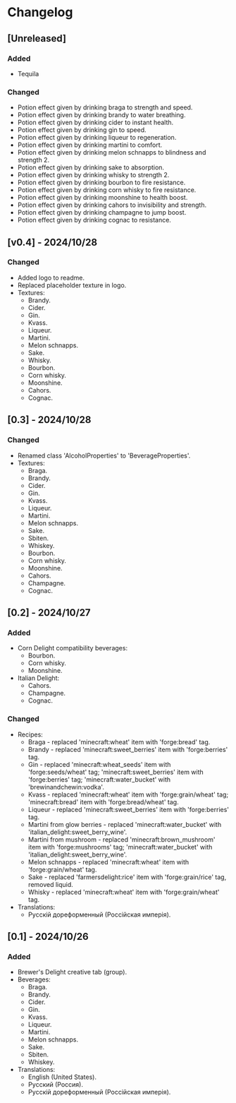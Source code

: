# Changelog

## [Unreleased]

### Added

- Tequila

### Changed

- Potion effect given by drinking braga to strength and speed.
- Potion effect given by drinking brandy to water breathing.
- Potion effect given by drinking cider to instant health.
- Potion effect given by drinking gin to speed.
- Potion effect given by drinking liqueur to regeneration.
- Potion effect given by drinking martini to comfort.
- Potion effect given by drinking melon schnapps to blindness and strength 2.
- Potion effect given by drinking sake to absorption.
- Potion effect given by drinking whisky to strength 2.
- Potion effect given by drinking bourbon to fire resistance.
- Potion effect given by drinking corn whisky to fire resistance.
- Potion effect given by drinking moonshine to health boost.
- Potion effect given by drinking cahors to invisibility and strength.
- Potion effect given by drinking champagne to jump boost.
- Potion effect given by drinking cognac to resistance.

## [v0.4] - 2024/10/28

### Changed

- Added logo to readme.
- Replaced placeholder texture in logo.
- Textures:
  - Brandy.
  - Cider.
  - Gin.
  - Kvass.
  - Liqueur.
  - Martini.
  - Melon schnapps.
  - Sake.
  - Whisky.
  - Bourbon.
  - Corn whisky.
  - Moonshine.
  - Cahors.
  - Cognac.

## [0.3] - 2024/10/28

### Changed

- Renamed class 'AlcoholProperties' to 'BeverageProperties'.
- Textures:
  - Braga.
  - Brandy.
  - Cider.
  - Gin.
  - Kvass.
  - Liqueur.
  - Martini.
  - Melon schnapps.
  - Sake.
  - Sbiten.
  - Whiskey.
  - Bourbon.
  - Corn whisky.
  - Moonshine.
  - Cahors.
  - Champagne.
  - Cognac.

## [0.2] - 2024/10/27

### Added

- Corn Delight compatibility beverages:
  - Bourbon.
  - Corn whisky.
  - Moonshine.
- Italian Delight:
  - Cahors.
  - Champagne.
  - Cognac.

### Changed

- Recipes:
  - Braga - replaced 'minecraft:wheat' item with 'forge:bread' tag.
  - Brandy - replaced 'minecraft:sweet_berries' item with 'forge:berries' tag.
  - Gin - replaced 'minecraft:wheat_seeds' item with 'forge:seeds/wheat' tag; 'minecraft:sweet_berries' item with 'forge:berries' tag; 'minecraft:water_bucket' with 'brewinandchewin:vodka'.
  - Kvass - replaced 'minecraft:wheat' item with 'forge:grain/wheat' tag; 'minecraft:bread' item with 'forge:bread/wheat' tag.
  - Liqueur - replaced 'minecraft:sweet_berries' item with 'forge:berries' tag.
  - Martini from glow berries - replaced 'minecraft:water_bucket' with 'italian_delight:sweet_berry_wine'.
  - Martini from mushroom - replaced 'minecraft:brown_mushroom' item with 'forge:mushrooms' tag; 'minecraft:water_bucket' with 'italian_delight:sweet_berry_wine'.
  - Melon schnapps - replaced 'minecraft:wheat' item with 'forge:grain/wheat' tag.
  - Sake - replaced 'farmersdelight:rice' item with 'forge:grain/rice' tag, removed liquid.
  - Whisky - replaced 'minecraft:wheat' item with 'forge:grain/wheat' tag.
- Translations:
  - Русскій дореформенный (Россійская имперія).

## [0.1] - 2024/10/26

### Added

- Brewer's Delight creative tab (group).
- Beverages:
  - Braga.
  - Brandy.
  - Cider.
  - Gin.
  - Kvass.
  - Liqueur.
  - Martini.
  - Melon schnapps.
  - Sake.
  - Sbiten.
  - Whiskey.
- Translations:
  - English (United States).
  - Русский (Россия).
  - Русскій дореформенный (Россійская имперія).
